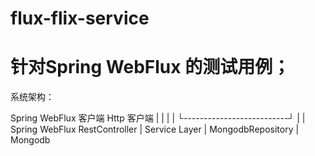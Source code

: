 # flux-flix-service

# 针对Spring WebFlux 的测试用例；
系统架构：

Spring WebFlux 客户端             Http 客户端
           |                           |
           |                           |
           └--------------------------┘
                          |
                          |
            Spring WebFlux RestController
                          |
                    Service Layer
                          |
                  MongodbRepository
                          |
                       Mongodb